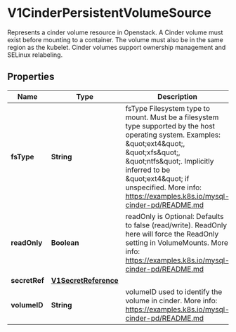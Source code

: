 

# V1CinderPersistentVolumeSource

Represents a cinder volume resource in Openstack. A Cinder volume must exist before mounting to a container. The volume must also be in the same region as the kubelet. Cinder volumes support ownership management and SELinux relabeling.

## Properties

| Name | Type | Description | Notes |
|------------ | ------------- | ------------- | -------------|
|**fsType** | **String** | fsType Filesystem type to mount. Must be a filesystem type supported by the host operating system. Examples: \&quot;ext4\&quot;, \&quot;xfs\&quot;, \&quot;ntfs\&quot;. Implicitly inferred to be \&quot;ext4\&quot; if unspecified. More info: https://examples.k8s.io/mysql-cinder-pd/README.md |  [optional] |
|**readOnly** | **Boolean** | readOnly is Optional: Defaults to false (read/write). ReadOnly here will force the ReadOnly setting in VolumeMounts. More info: https://examples.k8s.io/mysql-cinder-pd/README.md |  [optional] |
|**secretRef** | [**V1SecretReference**](V1SecretReference.md) |  |  [optional] |
|**volumeID** | **String** | volumeID used to identify the volume in cinder. More info: https://examples.k8s.io/mysql-cinder-pd/README.md |  |



